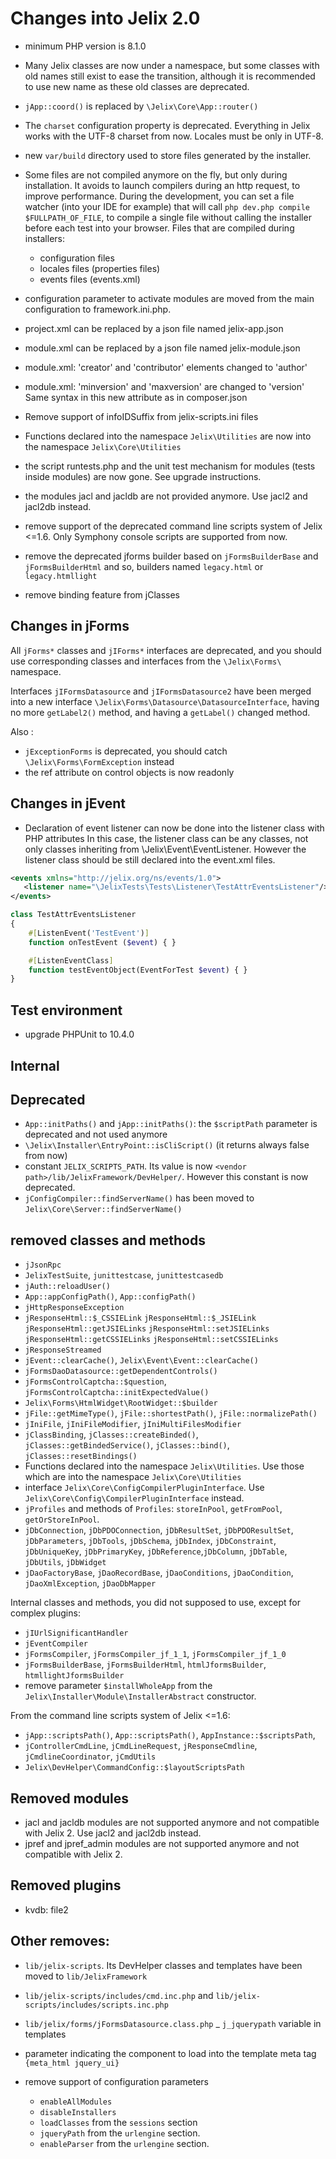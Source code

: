 # Changes into Jelix 2.0

- minimum PHP version is 8.1.0

- Many Jelix classes are now under a namespace, but some classes with old names
  still exist to ease the transition, although it is recommended to use new name
  as these old classes are deprecated.

- `jApp::coord()` is replaced by `\Jelix\Core\App::router()`

- The `charset` configuration property is deprecated. Everything in Jelix works
  with the UTF-8 charset from now. Locales must be only in UTF-8.

- new `var/build` directory used to store files generated by the installer.
- Some files are not compiled anymore on the fly, but only during installation.
  It avoids to launch compilers during an http request, to improve performance.
  During the development, you can set a file watcher (into your IDE for example)
  that will call `php dev.php compile $FULLPATH_OF_FILE`, to compile a single
  file without calling the installer before each test into your browser.
  Files that are compiled during installers:
  - configuration files
  - locales files (properties files)
  - events files (events.xml)


- configuration parameter to activate modules are moved from the main 
  configuration to framework.ini.php.

- project.xml can be replaced by a json file named jelix-app.json
- module.xml can be replaced by a json file named jelix-module.json

- module.xml: 'creator' and 'contributor' elements changed to 'author'
- module.xml: 'minversion' and 'maxversion' are changed to 'version'
    Same syntax in this new attribute as in composer.json

- Remove support of infoIDSuffix from jelix-scripts.ini files

- Functions declared into the namespace `Jelix\Utilities` are now into the namespace `Jelix\Core\Utilities`

- the script runtests.php and the unit test mechanism for modules
  (tests inside modules) are now gone. See upgrade instructions.
- the modules jacl and jacldb are not provided anymore. Use jacl2 and jacl2db instead.

- remove support of the deprecated command line scripts system of Jelix <=1.6. Only Symphony console scripts are supported from now.

- remove the deprecated jforms builder based on `jFormsBuilderBase` and `jFormsBuilderHtml`
  and so, builders named `legacy.html` or `legacy.htmllight`
- remove binding feature from jClasses

## Changes in jForms

All `jForms*` classes and `jIForms*` interfaces are deprecated, and you should
use corresponding classes and interfaces from the `\Jelix\Forms\` namespace.

Interfaces `jIFormsDatasource` and `jIFormsDatasource2` have been merged into a
new interface `\Jelix\Forms\Datasource\DatasourceInterface`, having no more
`getLabel2()` method, and having a `getLabel()` changed method.

Also :

- `jExceptionForms` is deprecated, you should catch `\Jelix\Forms\FormException` instead
- the ref attribute on control objects is now readonly

## Changes in jEvent

- Declaration of event listener can now be done into the listener class with PHP attributes
  In this case, the listener class can be any classes, not only classes inheriting
  from \Jelix\Event\EventListener. However the listener class should be still
  declared into the event.xml files.

```xml
<events xmlns="http://jelix.org/ns/events/1.0">
   <listener name="\JelixTests\Tests\Listener\TestAttrEventsListener"/>
</events>
```

```php
class TestAttrEventsListener
{
    #[ListenEvent('TestEvent')]
    function onTestEvent ($event) { }

    #[ListenEventClass]
    function testEventObject(EventForTest $event) { }
}
```

## Test environment

- upgrade PHPUnit to 10.4.0


## Internal


## Deprecated

- `App::initPaths()` and `jApp::initPaths()`: the `$scriptPath` parameter is deprecated and not used anymore
- `\Jelix\Installer\EntryPoint::isCliScript()` (it returns always false from now)
- constant `JELIX_SCRIPTS_PATH`. Its value is now `<vendor path>/lib/JelixFramework/DevHelper/`. However this constant is now deprecated.
- `jConfigCompiler::findServerName()` has been moved to `Jelix\Core\Server::findServerName()`


## removed classes and methods

- `jJsonRpc`
- `JelixTestSuite`, `junittestcase`, `junittestcasedb`
- `jAuth::reloadUser()`
- `App::appConfigPath()`, `App::configPath()`
- `jHttpResponseException`
- `jResponseHtml::$_CSSIELink` `jResponseHtml::$_JSIELink` `jResponseHtml::getJSIELinks` `jResponseHtml::setJSIELinks` `jResponseHtml::getCSSIELinks` `jResponseHtml::setCSSIELinks`
- `jResponseStreamed`
- `jEvent::clearCache()`, `Jelix\Event\Event::clearCache()`
- `jFormsDaoDatasource::getDependentControls()`
- `jFormsControlCaptcha::$question`, `jFormsControlCaptcha::initExpectedValue()`
- `Jelix\Forms\HtmlWidget\RootWidget::$builder`
- `jFile::getMimeType()`, `jFile::shortestPath()`, `jFile::normalizePath()`
- `jIniFile`, `jIniFileModifier`, `jIniMultiFilesModifier`
- `jClassBinding`, `jClasses::createBinded()`, `jClasses::getBindedService()`, `jClasses::bind()`, `jClasses::resetBindings()`  
- Functions declared into the namespace `Jelix\Utilities`. Use those which are into the namespace `Jelix\Core\Utilities`
- interface `Jelix\Core\ConfigCompilerPluginInterface`. Use `Jelix\Core\Config\CompilerPluginInterface` instead.
- `jProfiles` and methods of `Profiles`: `storeInPool`, `getFromPool`, `getOrStoreInPool`.
- `jDbConnection`, `jDbPDOConnection`, `jDbResultSet`, `jDbPDOResultSet`,
  `jDbParameters`, `jDbTools`, `jDbSchema`, `jDbIndex`, `jDbConstraint`,
  `jDbUniqueKey`, `jDbPrimaryKey`, `jDbReference`,`jDbColumn`, `jDbTable`,
  `jDbUtils`, `jDbWidget`
- `jDaoFactoryBase`, `jDaoRecordBase`, `jDaoConditions`, `jDaoCondition`,
  `jDaoXmlException`, `jDaoDbMapper`

Internal classes and methods, you did not supposed to use, except for complex plugins:

- `jIUrlSignificantHandler`
- `jEventCompiler`
- `jFormsCompiler`, `jFormsCompiler_jf_1_1`, `jFormsCompiler_jf_1_0`
- `jFormsBuilderBase`, `jFormsBuilderHtml`, `htmlJformsBuilder`, `htmllightJformsBuilder`
- remove parameter `$installWholeApp` from the `Jelix\Installer\Module\InstallerAbstract` constructor.

From the command line scripts system of Jelix <=1.6:

- `jApp::scriptsPath()`, `App::scriptsPath()`, `AppInstance::$scriptsPath`, 
- `jControllerCmdLine`, `jCmdLineRequest`, `jResponseCmdline`, `jCmdlineCoordinator`, `jCmdUtils`
- `Jelix\DevHelper\CommandConfig::$layoutScriptsPath`


## Removed modules

- jacl and jacldb modules are not supported anymore and not compatible with Jelix 2. Use jacl2 and jacl2db instead.
- jpref and jpref_admin modules are not supported anymore  and not compatible with Jelix 2.

## Removed plugins

- kvdb: file2

## Other removes:

- `lib/jelix-scripts`. Its DevHelper classes and templates have been moved to `lib/JelixFramework`
- `lib/jelix-scripts/includes/cmd.inc.php` and `lib/jelix-scripts/includes/scripts.inc.php`
- `lib/jelix/forms/jFormsDatasource.class.php`
_ `j_jquerypath` variable in templates
- parameter indicating the component to load into the template meta tag `{meta_html jquery_ui}` 

- remove support of configuration parameters
  - `enableAllModules`
  - `disableInstallers`
  - `loadClasses` from the `sessions` section
  - `jqueryPath` from the `urlengine` section.
  - `enableParser` from the `urlengine` section.